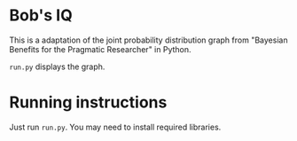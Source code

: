 # Bob's IQ

This is a adaptation of the joint probability distribution graph from "Bayesian Benefits for the Pragmatic Researcher" in Python.

`run.py` displays the graph.

# Running instructions

Just run `run.py`. You may need to install required libraries.
